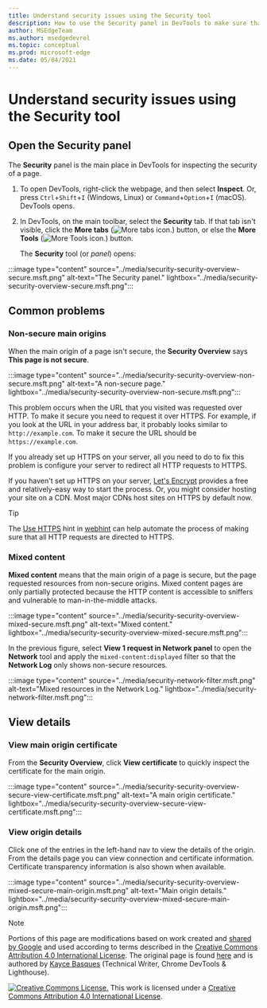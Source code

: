 ```yaml
---
title: Understand security issues using the Security tool
description: How to use the Security panel in DevTools to make sure that a page is fully protected by HTTPS.
author: MSEdgeTeam
ms.author: msedgedevrel
ms.topic: conceptual
ms.prod: microsoft-edge
ms.date: 05/04/2021
---
```

<!-- Copyright Kayce Basques

   Licensed under the Apache License, Version 2.0 (the "License");
   you may not use this file except in compliance with the License.
   You may obtain a copy of the License at

       https://www.apache.org/licenses/LICENSE-2.0

   Unless required by applicable law or agreed to in writing, software
   distributed under the License is distributed on an "AS IS" BASIS,
   WITHOUT WARRANTIES OR CONDITIONS OF ANY KIND, either express or implied.
   See the License for the specific language governing permissions and
   limitations under the License.  -->
# Understand security issues using the Security tool

<!--Use the **Security** Panel in [Microsoft Edge DevTools](../../devtools-guide-chromium/overview.md) to make sure HTTPS is properly implemented on a page.  See **Why HTTPS Matters** to learn why every website should be protected with HTTPS, even sites that don't handle sensitive user data.  -->

<!--todo: add section when why-https is available -->


<!-- ====================================================================== -->
## Open the Security panel

The **Security** panel is the main place in DevTools for inspecting the security of a page.

1. To open DevTools, right-click the webpage, and then select **Inspect**.  Or, press `Ctrl`+`Shift`+`I` (Windows, Linux) or `Command`+`Option`+`I` (macOS).  DevTools opens.

1. In DevTools, on the main toolbar, select the **Security** tab.  If that tab isn't visible, click the **More tabs** (![More tabs icon.](../media/more-tabs-icon-light-theme.png)) button, or else the **More Tools** (![More Tools icon.](../media/more-tools-icon-light-theme.png)) button.

   The **Security** tool (or _panel_) opens:

:::image type="content" source="../media/security-security-overview-secure.msft.png" alt-text="The Security panel." lightbox="../media/security-security-overview-secure.msft.png":::


<!-- ====================================================================== -->
## Common problems

### Non-secure main origins

When the main origin of a page isn't secure, the **Security Overview** says **This page is not secure**.

:::image type="content" source="../media/security-security-overview-non-secure.msft.png" alt-text="A non-secure page." lightbox="../media/security-security-overview-non-secure.msft.png":::

This problem occurs when the URL that you visited was requested over HTTP.  To make it secure you need to request it over HTTPS.  For example, if you look at the URL in your address bar, it probably looks similar to `http://example.com`.  To make it secure the URL should be `https://example.com`.

If you already set up HTTPS on your server, all you need to do to fix this problem is configure your server to redirect all HTTP requests to HTTPS.

If you haven't set up HTTPS on your server, [Let's Encrypt](https://letsencrypt.org) provides a free and relatively-easy way to start the process.  Or, you might consider hosting your site on a CDN.  Most major CDNs host sites on HTTPS by default now.

> [!TIP]
> The [Use HTTPS](https://webhint.io/docs/user-guide/hints/hint-https-only) hint in [webhint](https://webhint.io) can help automate the process of making sure that all HTTP requests are directed to HTTPS.

### Mixed content

**Mixed content**<!--[mixed content](/web/fundamentals/security/prevent-mixed-content/what-is-mixed-content)--> means that the main origin of a page is secure, but the page requested resources from non-secure origins.  Mixed content pages are only partially protected because the HTTP content is accessible to sniffers and vulnerable to man-in-the-middle attacks.

:::image type="content" source="../media/security-security-overview-mixed-secure.msft.png" alt-text="Mixed content." lightbox="../media/security-security-overview-mixed-secure.msft.png":::

In the previous figure, select **View 1 request in Network panel** to open the **Network** tool and apply the `mixed-content:displayed` filter so that the **Network Log** only shows non-secure resources.

:::image type="content" source="../media/security-network-filter.msft.png" alt-text="Mixed resources in the Network Log." lightbox="../media/security-network-filter.msft.png":::


<!-- ====================================================================== -->
## View details

### View main origin certificate

From the **Security Overview**, click **View certificate** to quickly inspect the certificate for the main origin.

:::image type="content" source="../media/security-security-overview-secure-view-certificate.msft.png" alt-text="A main origin certificate." lightbox="../media/security-security-overview-secure-view-certificate.msft.png":::

### View origin details

Click one of the entries in the left-hand nav to view the details of the origin.  From the details page you can view connection and certificate information.  Certificate transparency information is also shown when available.

:::image type="content" source="../media/security-security-overview-mixed-secure-main-origin.msft.png" alt-text="Main origin details." lightbox="../media/security-security-overview-mixed-secure-main-origin.msft.png":::


<!-- ====================================================================== -->
> [!NOTE]
> Portions of this page are modifications based on work created and [shared by Google](https://developers.google.com/terms/site-policies) and used according to terms described in the [Creative Commons Attribution 4.0 International License](https://creativecommons.org/licenses/by/4.0).
> The original page is found [here](https://developers.google.com/web/tools/chrome-devtools/security/index) and is authored by [Kayce Basques](https://developers.google.com/web/resources/contributors#kayce-basques) (Technical Writer, Chrome DevTools \& Lighthouse).

[![Creative Commons License.](https://i.creativecommons.org/l/by/4.0/88x31.png)](https://creativecommons.org/licenses/by/4.0)
This work is licensed under a [Creative Commons Attribution 4.0 International License](https://creativecommons.org/licenses/by/4.0).
